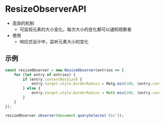 # ResizeObserverAPI

- 高效的机制
  - 可监视元素的大小变化，每次大小的变化都可以通知观察者
- 使用
  - 响应式设计中，监听元素大小的变化
  
## 示例

```javascript
const resizeObserver = new ResizeObserver(entries => {
    for (let entry of entries) {
        if (entry.contentBoxSize) {
            entry.target.style.borderRaduis = Matg.min(100, (entry.contentBoxSize.inline / 100) + (entry.contentBoxSize.blockSize / 10)) + 10;
        } else {
            entry.target.style.borderRadius = Math.min(100, (entry.contentRect.width / 10) + (entry.contentRect.height/10)) + 'px';
        }
    }
});

resizeObserver.observer(document.querySelecto('div'));
```